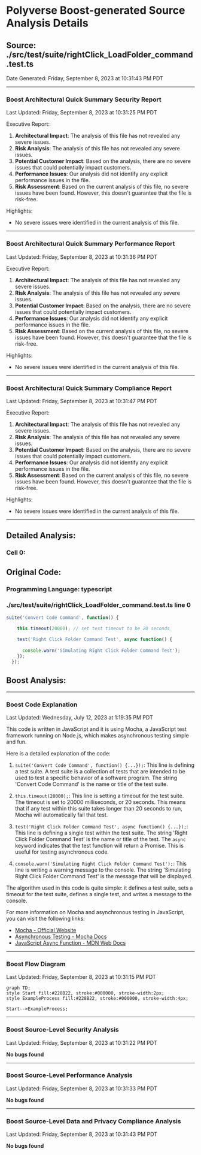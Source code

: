 # Polyverse Boost-generated Source Analysis Details

## Source: ./src/test/suite/rightClick_LoadFolder_command.test.ts
Date Generated: Friday, September 8, 2023 at 10:31:43 PM PDT



---

### Boost Architectural Quick Summary Security Report

Last Updated: Friday, September 8, 2023 at 10:31:25 PM PDT


Executive Report:

1. **Architectural Impact**: The analysis of this file has not revealed any severe issues.
2. **Risk Analysis**: The analysis of this file has not revealed any severe issues.
3. **Potential Customer Impact**: Based on the analysis, there are no severe issues that could potentially impact customers.
4. **Performance Issues**: Our analysis did not identify any explicit performance issues in the file.
5. **Risk Assessment**: Based on the current analysis of this file, no severe issues have been found. However, this doesn't guarantee that the file is risk-free.

Highlights:

- No severe issues were identified in the current analysis of this file.



---

### Boost Architectural Quick Summary Performance Report

Last Updated: Friday, September 8, 2023 at 10:31:36 PM PDT


Executive Report:

1. **Architectural Impact**: The analysis of this file has not revealed any severe issues.
2. **Risk Analysis**: The analysis of this file has not revealed any severe issues.
3. **Potential Customer Impact**: Based on the analysis, there are no severe issues that could potentially impact customers.
4. **Performance Issues**: Our analysis did not identify any explicit performance issues in the file.
5. **Risk Assessment**: Based on the current analysis of this file, no severe issues have been found. However, this doesn't guarantee that the file is risk-free.

Highlights:

- No severe issues were identified in the current analysis of this file.



---

### Boost Architectural Quick Summary Compliance Report

Last Updated: Friday, September 8, 2023 at 10:31:47 PM PDT


Executive Report:

1. **Architectural Impact**: The analysis of this file has not revealed any severe issues.
2. **Risk Analysis**: The analysis of this file has not revealed any severe issues.
3. **Potential Customer Impact**: Based on the analysis, there are no severe issues that could potentially impact customers.
4. **Performance Issues**: Our analysis did not identify any explicit performance issues in the file.
5. **Risk Assessment**: Based on the current analysis of this file, no severe issues have been found. However, this doesn't guarantee that the file is risk-free.

Highlights:

- No severe issues were identified in the current analysis of this file.

---
## Detailed Analysis:

### Cell 0:
## Original Code:

### Programming Language: typescript
### ./src/test/suite/rightClick_LoadFolder_command.test.ts line 0

```typescript
suite('Convert Code Command', function() {

    this.timeout(20000); // set test timeout to be 20 seconds
  
    test('Right Click Folder Command Test', async function() {
  
      console.warn('Simulating Right Click Folder Command Test');
    });
  });

```
## Boost Analysis:



---

### Boost Code Explanation

Last Updated: Wednesday, July 12, 2023 at 1:19:35 PM PDT

This code is written in JavaScript and it is using Mocha, a JavaScript test framework running on Node.js, which makes asynchronous testing simple and fun. 

Here is a detailed explanation of the code:

1. `suite('Convert Code Command', function() {...});`: This line is defining a test suite. A test suite is a collection of tests that are intended to be used to test a specific behavior of a software program. The string 'Convert Code Command' is the name or title of the test suite.

2. `this.timeout(20000);`: This line is setting a timeout for the test suite. The timeout is set to 20000 milliseconds, or 20 seconds. This means that if any test within this suite takes longer than 20 seconds to run, Mocha will automatically fail that test.

3. `test('Right Click Folder Command Test', async function() {...});`: This line is defining a single test within the test suite. The string 'Right Click Folder Command Test' is the name or title of the test. The `async` keyword indicates that the test function will return a Promise. This is useful for testing asynchronous code.

4. `console.warn('Simulating Right Click Folder Command Test');`: This line is writing a warning message to the console. The string 'Simulating Right Click Folder Command Test' is the message that will be displayed.

The algorithm used in this code is quite simple: it defines a test suite, sets a timeout for the test suite, defines a single test, and writes a message to the console.

For more information on Mocha and asynchronous testing in JavaScript, you can visit the following links:
- [Mocha - Official Website](https://mochajs.org/)
- [Asynchronous Testing - Mocha Docs](https://mochajs.org/#asynchronous-code)
- [JavaScript Async Function - MDN Web Docs](https://developer.mozilla.org/en-US/docs/Web/JavaScript/Reference/Statements/async_function)



---

### Boost Flow Diagram

Last Updated: Friday, September 8, 2023 at 10:31:15 PM PDT

```mermaid
graph TD;
style Start fill:#228B22, stroke:#000000, stroke-width:2px;
style ExampleProcess fill:#228B22, stroke:#000000, stroke-width:4px;

Start-->ExampleProcess;
```




---

### Boost Source-Level Security Analysis

Last Updated: Friday, September 8, 2023 at 10:31:22 PM PDT

**No bugs found**



---

### Boost Source-Level Performance Analysis

Last Updated: Friday, September 8, 2023 at 10:31:33 PM PDT

**No bugs found**



---

### Boost Source-Level Data and Privacy Compliance Analysis

Last Updated: Friday, September 8, 2023 at 10:31:43 PM PDT

**No bugs found**

